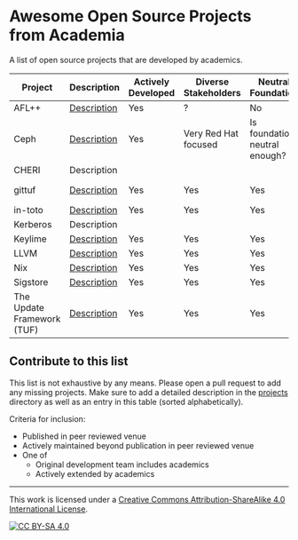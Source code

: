# Awesome Open Source Projects from Academia

A list of open source projects that are developed by academics.

| Project | Description | Actively Developed | Diverse Stakeholders | Neutral Foundation | Continually Published |
|---------|-------------|------------|----------------------|--------------------|----------------------|
| AFL++ | [Description](/projects/aflplusplus/README.md) | Yes | ? | No | [Yes](https://aflplus.plus/papers/) |
| Ceph | [Description](/projects/ceph/README.md) | Yes | Very Red Hat focused | Is foundation neutral enough? | ? |
| CHERI | Description | | | | Yes |
| gittuf | [Description](/projects/gittuf/README.md) | Yes | Yes | Yes | Too soon to tell |
| in-toto | [Description](/projects/in-toto/README.md) | Yes | Yes | Yes | No |
| Kerberos | Description | | | | ? |
| Keylime | [Description](/projects/keylime/README.md) | Yes | Yes | Yes | ? |
| LLVM | [Description](/projects/llvm/README.md) | Yes | Yes | Yes | Yes |
| Nix | [Description](/projects/nix/README.md) | Yes | Yes | Yes | Yes |
| Sigstore | [Description](/projects/sigstore/README.md) | Yes | Yes | Yes | Yes |
| The Update Framework (TUF) | [Description](/projects/the-update-framework/README.md) | Yes | Yes | Yes | Yes |

## Contribute to this list

This list is not exhaustive by any means. Please open a pull request to add any
missing projects. Make sure to add a detailed description in the
[projects](/projects) directory as well as an entry in this table (sorted
alphabetically).

Criteria for inclusion:

- Published in peer reviewed venue
- Actively maintained beyond publication in peer reviewed venue
- One of
  - Original development team includes academics
  - Actively extended by academics

---

This work is licensed under a
[Creative Commons Attribution-ShareAlike 4.0 International License][cc-by-sa].

[![CC BY-SA 4.0][cc-by-sa-image]][cc-by-sa]

[cc-by-sa]: http://creativecommons.org/licenses/by-sa/4.0/
[cc-by-sa-image]: https://licensebuttons.net/l/by-sa/4.0/88x31.png
[cc-by-sa-shield]: https://img.shields.io/badge/License-CC%20BY--SA%204.0-lightgrey.svg
